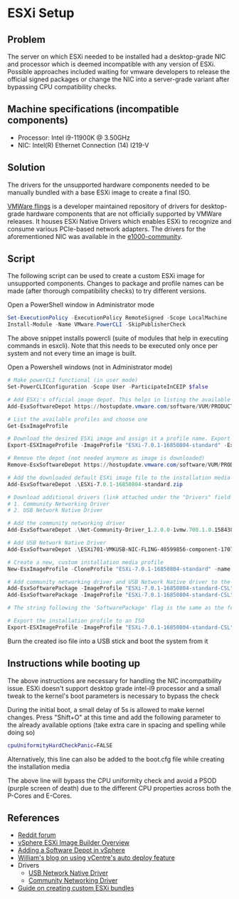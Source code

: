 # ESXi Setup

## Problem
The server on which ESXi needed to be installed had a desktop-grade NIC and processor which is deemed incompatible with any version of ESXi. Possible approaches included waiting for vmware developers to release the official signed packages or change the NIC into a server-grade variant after bypassing CPU compatibility checks.

## Machine specifications (incompatible components)
- Processor: Intel i9-11900K @ 3.50GHz
- NIC: Intel(R) Ethernet Connection (14) I219-V

## Solution
The drivers for the unsupported hardware components needed to be manually bundled with a base ESXi image to create a final ISO.

[VMWare flings](https://flings.vmware.com/) is a developer maintained repository of drivers for desktop-grade hardware components that are not officially supported by VMWare releases. It houses ESXi Native Drivers which enables ESXi to recognize and consume various PCIe-based network adapters. The drivers for the aforementioned NIC was available in the [e1000-community](https://flings.vmware.com/community-networking-driver-for-esxi#requirements).

## Script
The following script can be used to create a custom ESXi image for unsupported components. Changes to package and profile names can be made (after thorough compatibility checks) to try different versions.

Open a PowerShell window in Administrator mode
```powershell
Set-ExecutionPolicy -ExecutionPolicy RemoteSigned -Scope LocalMachine
Install-Module -Name VMware.PowerCLI -SkipPublisherCheck
```
The above snippet installs powercli (suite of modules that help in executing commands in esxcli). Note that this needs to be executed only once per system and not every time an image is built.

Open a Powershell windows (not in Administrator mode)
```powershell
# Make powerCLI functional (in user mode)
Set-PowerCLIConfiguration -Scope User -ParticipateInCEIP $false

# Add ESXi's official image depot. This helps in listing the available profiles and images
Add-EsxSoftwareDepot https://hostupdate.vmware.com/software/VUM/PRODUCTION/main/vmw-depot-index.xml

# List the available profiles and choose one
Get-EsxImageProfile

# Download the desired ESXi image and assign it a profile name. Export it into zip format
Export-ESXImageProfile -ImageProfile "ESXi-7.0.1-16850804-standard" -ExportToBundle -filepath ESXi-7.0.1-16850804-standard.zip

# Remove the depot (not needed anymore as image is downloaded)
Remove-EsxSoftwareDepot https://hostupdate.vmware.com/software/VUM/PRODUCTION/main/vmw-depot-index.xml

# Add the downloaded default ESXi image file to the installation media
Add-EsxSoftwareDepot .\ESXi-7.0.1-16850804-standard.zip

# Download additional drivers (link attached under the "Drivers" field in references) and place it in current working directory. There are 2 drivers necessary for our use case
# 1. Community Networking Driver
# 2. USB Network Native Driver

# Add the community networking driver
Add-EsxSoftwareDepot .\Net-Community-Driver_1.2.0.0-1vmw.700.1.0.15843807_18028830.zip

# Add USB Network Native Driver
Add-EsxSoftwareDepot .\ESXi701-VMKUSB-NIC-FLING-40599856-component-17078334.zip

# Create a new, custom installation media profile
New-EsxImageProfile -CloneProfile "ESXi-7.0.1-16850804-standard" -name "ESXi-7.0.1-16850804-standard-CSL" -Vendor "saswat"

# Add community networking driver and USB Network Native driver to the newly created profile
Add-EsxSoftwarePackage -ImageProfile "ESXi-7.0.1-16850804-standard-CSL" -SoftwarePackage "net-community"
Add-EsxSoftwarePackage -ImageProfile "ESXi-7.0.1-16850804-standard-CSL" -SoftwarePackage "vmkusb-nic-fling"

# The string following the 'SoftwarePackage' flag is the same as the folder name in the vib20 folder of each driver's .zip file

# Export the installation profile to an ISO
Export-ESXImageProfile -ImageProfile "ESXi-7.0.1-16850804-standard-CSL" -ExportToIso -filepath ESXi-7.0.1-16850804-standard-CSL.iso
```
Burn the created iso file into a USB stick and boot the system from it

## Instructions while booting up
The above instructions are necessary for handling the NIC incompatbility issue. ESXi doesn't support desktop grade intel-i9 processor and a small tweak to the kernel's boot parameters is necessary to bypass the check

During the initial boot, a small delay of 5s is allowed to make kernel changes. Press "Shift+O" at this time and add the following parameter to the already available options (take extra care in spacing and spelling while doing so)
```bash
cpuUniformityHardCheckPanic=FALSE
```
Alternatively, this line can also be added to the boot.cfg file while creating the installation media

The above line will bypass the CPU uniformity check and avoid a PSOD (purple screen of death) due to the different CPU properties across both the P-Cores and E-Cores. 

## References
- [Reddit forum](https://www.reddit.com/r/vmware/comments/njaiam/problem_installing_vsphere_70_with_i219v_11_nic/gz6gp6c/)
- [vSphere ESXi Image Builder Overview](https://docs.vmware.com/en/VMware-vSphere/7.0/com.vmware.esxi.install.doc/GUID-C84C5113-3111-4A27-9096-D61EED29EF45.html)
- [Adding a Software Depot in vSphere
](https://docs.vmware.com/en/VMware-vSphere/7.0/com.vmware.esxi.install.doc/GUID-AEE9B22B-6D97-4875-8593-FBE6992D9E28.html)
- [William's blog on using vCentre's auto deploy feature](https://williamlam.com/2021/03/easily-create-custom-esxi-images-from-patch-releases-using-vsphere-image-builder-ui.html)
- Drivers
    -  [USB Network Native Driver](https://flings.vmware.com/usb-network-native-driver-for-esxi)
    -  [Community Networking Driver](https://flings.vmware.com/community-networking-driver-for-esxi)
- [Guide on creating custom ESXi bundles](https://www.virten.net/2020/04/how-to-add-the-usb-nic-fling-to-esxi-7-0-base-image/)